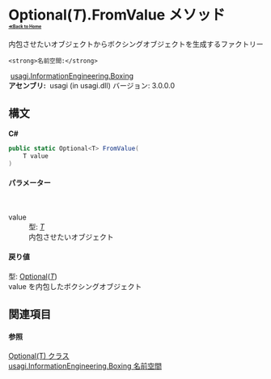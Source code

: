 # Optional(*T*).FromValue メソッド <div style="font-size:30%"><a href="https://github.com/usagi/usagi.cs/blob/master/docs/Home.md">≪Back to Home</a></div> 

内包させたいオブジェクトからボクシングオブジェクトを生成するファクトリー


    <strong>名前空間:</strong>
&nbsp;<a href="N_usagi_InformationEngineering_Boxing.md">usagi.InformationEngineering.Boxing</a><br /><strong>アセンブリ:</strong>
&nbsp;usagi (in usagi.dll) バージョン: 3.0.0.0

## 構文

**C#**<br />
``` C#
public static Optional<T> FromValue(
	T value
)
```


#### パラメーター
&nbsp;<dl><dt>value</dt><dd>型: <a href="T_usagi_InformationEngineering_Boxing_Optional_1.md">*T*</a><br />内包させたいオブジェクト</dd></dl>

#### 戻り値
型: <a href="T_usagi_InformationEngineering_Boxing_Optional_1.md">Optional</a>(<a href="T_usagi_InformationEngineering_Boxing_Optional_1.md">*T*</a>)<br />value を内包したボクシングオブジェクト

## 関連項目


#### 参照
<a href="T_usagi_InformationEngineering_Boxing_Optional_1.md">Optional(T) クラス</a><br /><a href="N_usagi_InformationEngineering_Boxing.md">usagi.InformationEngineering.Boxing 名前空間</a><br />